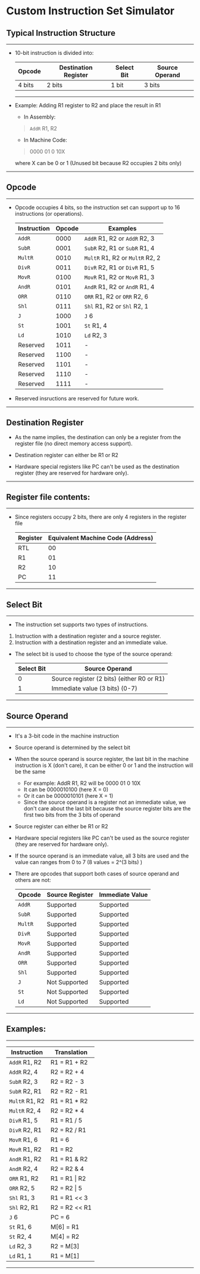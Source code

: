 # Custom Instruction Set Simulator

## Typical Instruction Structure

---

- 10-bit instruction is divided into:

    Opcode | Destination Register | Select Bit | Source Operand
    -|-|-|-
    4 bits | 2 bits | 1 bit | 3 bits
    
    ----

- Example: Adding R1 register to R2 and place the result in R1
    - In Assembly:

    > ```AddR``` R1, R2

    - In Machine Code:
    
    > 0000 01 0 10X

    where X can be 0 or 1 (Unused bit because R2 occupies 2 bits only)


---
    
## Opcode

---

- Opcode occupies 4 bits, so the instruction set can support up to 16 instructions (or operations).

    Instruction | Opcode | Examples
    -|-|-
    ```AddR```  | 0000 | ```AddR``` R1, R2 or ```AddR``` R2, 3
    ```SubR```  | 0001 | ```SubR``` R2, R1 or ```SubR``` R1, 4
    ```MultR``` | 0010 | ```MultR``` R1, R2 or ```MultR``` R2, 2
    ```DivR```  | 0011 | ```DivR``` R2, R1 or ```DivR``` R1, 5
    ```MovR```	| 0100 | ```MovR``` R1, R2 or ```MovR``` R1, 3
    ```AndR```	| 0101 | ```AndR``` R1, R2 or ```AndR``` R1, 4
    ```ORR```   | 0110 | ```ORR``` R1, R2 or ```ORR``` R2, 6
    ```Shl```   | 0111 | ```Shl``` R1, R2 or ```Shl``` R2, 1
    ```J```     | 1000 | ```J``` 6
    ```St```    | 1001 | ```St``` R1, 4
    ```Ld```    | 1010 | ```Ld``` R2, 3
    Reserved    | 1011 | -
    Reserved    | 1100 | -
    Reserved    | 1101 | -
    Reserved    | 1110 | -
    Reserved    | 1111 | -

- Reserved insructions are reserved for future work.

---

## Destination Register

- As the name implies, the destination can only be a register from the register file (no direct memory access support).

- Destination register can either be R1 or R2

- Hardware special registers like PC can't be used as the destination register (they are reserved for hardware only).

---

## Register file contents:

---

- Since registers occupy 2 bits, there are only 4 registers in the register file 

    Register | Equivalent Machine Code (Address)
    -|-
    RTL | 00
    R1  | 01
    R2  | 10
    PC  | 11 

---

## Select Bit

---

- The instruction set supports two types of instructions.

1. Instruction with a destination register and a source register.
2. Instruction with a destination register and an immediate value.

- The select bit is used to choose the type of the source operand:

    Select Bit | Source Operand
    -|-
    0 | Source register (2 bits) (either R0 or R1)
    1 | Immediate value (3 bits) (0-7)

---

## Source Operand

---

- It's a 3-bit code in the machine instruction

- Source operand is determined by the select bit

- When the source operand is source register, the last bit in the machine instruction is X (don't care), it can be either 0 or 1 and the instruction will be the same

    - For example: AddR R1, R2 will be 0000 01 0 10X
    - It can be 0000010100  (here X = 0)
    - Or it can be 0000010101 (here X = 1)
    - Since the source operand is a register not an immediate value, we don't care about the last bit because the source register bits are the first two bits from the 3 bits of operand

- Source register can either be R1 or R2

- Hardware special registers like PC can't be used as the source register (they are reserved for hardware only).

- If the source operand is an immediate value, all 3 bits are used and the value can ranges from 0 to 7 (8 values = 2^(3 bits) )


- There are opcodes that support both cases of source operand and others are not:

    Opcode | Source Register | Immediate Value
    -|-|-
    ```AddR```      | Supported     | Supported
    ```SubR```      | Supported     | Supported
    ```MultR```     | Supported     | Supported
    ```DivR```      | Supported     | Supported
    ```MovR```	    | Supported     | Supported
    ```AndR```	    | Supported     | Supported
    ```ORR```		| Supported     | Supported
    ```Shl```       | Supported     | Supported
    ```J```         | Not Supported | Supported
    ```St```        | Not Supported | Supported
    ```Ld```        | Not Supported | Supported

---

## Examples:

---

Instruction | Translation
-|-
```AddR``` R1, R2   | R1 = R1 + R2
```AddR``` R2, 4    | R2 = R2 + 4
```SubR``` R2, 3    | R2 = R2 - 3
```SubR``` R2, R1   | R2 = R2 - R1
```MultR``` R1, R2  | R1 = R1 * R2
```MultR``` R2, 4   | R2 = R2 * 4
```DivR``` R1, 5    | R1 = R1 / 5
```DivR``` R2, R1   | R2 = R2 / R1
```MovR``` R1, 6    | R1 = 6
```MovR``` R1, R2   | R1 = R2
```AndR``` R1, R2   | R1 = R1 & R2
```AndR``` R2, 4    | R2 = R2 & 4
```ORR``` R1, R2    | R1 = R1 \| R2
```ORR``` R2, 5     | R2 = R2 \| 5
```Shl``` R1, 3     | R1 = R1 << 3
```Shl``` R2, R1    | R2 = R2 << R1
```J``` 6           | PC = 6
```St``` R1, 6      | M[6] = R1
```St``` R2, 4      | M[4] = R2
```Ld``` R2, 3      | R2 = M[3]
```Ld``` R1, 1      | R1 = M[1]

---

